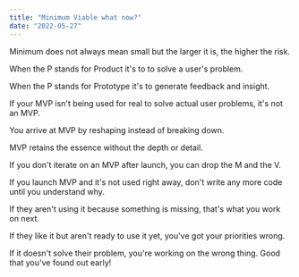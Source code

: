```yaml
---
title: "Minimum Viable what now?"
date: "2022-05-27"
---
```


Minimum does not always mean small but the larger it is, the higher the risk.

When the P stands for Product it's to to solve a user's problem.

When the P stands for Prototype it's to generate feedback and insight.

If your MVP isn't being used for real to solve actual user problems, it's not an MVP.

You arrive at MVP by reshaping instead of breaking down.

MVP retains the essence without the depth or detail.

If you don't iterate on an MVP after launch, you can drop the M and the V.

If you launch MVP and it's not used right away, don't write any more code until you understand why.

If they aren't using it because something is missing, that's what you work on next.

If they like it but aren't ready to use it yet, you've got your priorities wrong.

If it doesn't solve their problem, you're working on the wrong thing. Good that you've found out early!
